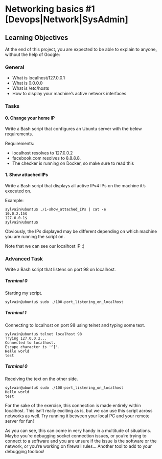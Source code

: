 # Networking basics #1 [Devops|Network|SysAdmin]
## Learning Objectives
At the end of this project, you are expected to be able to explain to anyone, without the help of Google:

### General
* What is localhost/127.0.0.1
* What is 0.0.0.0
* What is /etc/hosts
* How to display your machine’s active network interfaces

### Tasks
#### 0. Change your home IP
Write a Bash script that configures an Ubuntu server with the below requirements.

Requirements:

* localhost resolves to 127.0.0.2
* facebook.com resolves to 8.8.8.8.
* The checker is running on Docker, so make sure to read this

#### 1. Show attached IPs
Write a Bash script that displays all active IPv4 IPs on the machine it’s executed on.

Example:

```
sylvain@ubuntu$ ./1-show_attached_IPs | cat -e
10.0.2.15$
127.0.0.1$
sylvain@ubuntu$
```
Obviously, the IPs displayed may be different depending on which machine you are running the script on.

Note that we can see our localhost IP :)

### Advanced Task
Write a Bash script that listens on port 98 on localhost.

##### Terminal 0

Starting my script.

```
sylvain@ubuntu$ sudo ./100-port_listening_on_localhost
```

##### Terminal 1

Connecting to localhost on port 98 using telnet and typing some text.

```
sylvain@ubuntu$ telnet localhost 98
Trying 127.0.0.2...
Connected to localhost.
Escape character is '^]'.
Hello world
test
```
##### Terminal 0

Receiving the text on the other side.

```
sylvain@ubuntu$ sudo ./100-port_listening_on_localhost
Hello world
test
```
For the sake of the exercise, this connection is made entirely within localhost. This isn’t really exciting as is, but we can use this script across networks as well. Try running it between your local PC and your remote server for fun!

As you can see, this can come in very handy in a multitude of situations. Maybe you’re debugging socket connection issues, or you’re trying to connect to a software and you are unsure if the issue is the software or the network, or you’re working on firewall rules… Another tool to add to your debugging toolbox!
